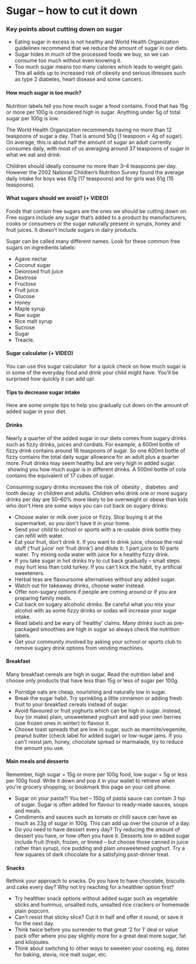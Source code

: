 # Sugar – how to cut it down

### Key points about cutting down on sugar

- Eating sugar in excess is not healthy and World Health Organization guidelines recommend that we reduce the amount of sugar in our diets.
- Sugar hides in much of the processed foods we buy, so we can consume too much without even knowing it.
- Too much sugar means too many calories which leads to weight gain. This all adds up to increased risk of obesity and serious illnesses such as type 2 diabetes, heart disease and some cancers.

#### How much sugar is too much?

Nutrition labels tell you how much sugar a food contains. Food that has 15g or more per 100g is considered high in sugar. Anything under 5g of total sugar per 100g is low.

The World Health Organization recommends having no more than 12 teaspoons of sugar a day. That is around 50g (1 teaspoon = 4g of sugar). On average, this is about half the amount of sugar an adult currently consumes daily, with most of us averaging around 37 teaspoons of sugar in what we eat and drink.

Children should ideally consume no more than 3–4 teaspoons per day. However the 2002 National Children’s Nutrition Survey found the average daily intake for boys was 67g (17 teaspoons) and for girls was 61g (15 teaspoons).

#### What sugars should we avoid? (+ VIDEO)

Foods that contain free sugars are the ones we should be cutting down on. Free sugars include any sugar that’s added to a product by manufacturers, cooks or consumers or the sugar naturally present in syrups, honey and fruit juices. It doesn’t include sugars in dairy products.

Sugar can be called many different names. Look for these common free sugars on ingredients labels:

- Agave nectar
- Coconut sugar
- Deionised fruit juice
- Dextrose
- Fructose
- Fruit juice
- Glucose
- Honey
- Maple syrup
- Raw sugar
- Rice malt syrup
- Sucrose
- Sugar
- Treacle.

#### Sugar calculator (+ VIDEO)

You can use this sugar calculator
 for a quick check on how much sugar is in some of the everyday food and drink your child might have. You'll be surprised how quickly it can add up!

#### Tips to decrease sugar intake

Here are some simple tips to help you gradually cut down on the amount of added sugar in your diet.

#### Drinks

Nearly a quarter of the added sugar in our diets comes from sugary drinks
such as fizzy drinks, juices and cordials. For example, a 600ml bottle of fizzy drink contains around 16 teaspoons of sugar. So one 600ml bottle of fizzy contains the total daily sugar allowance for an adult plus a quarter more. Fruit drinks may seem healthy but are very high in added sugar.  
 showing you how much sugar is in different drinks. A 500ml bottle of cola contains the equivalent of 17 cubes of sugar.

Consuming sugary drinks increases the risk of  obesity
,  diabetes
 and  tooth decay
 in children and adults. Children who drink one or more sugary drinks per day are 50–60% more likely to be overweight or obese than kids who don't.Here are some ways you can cut back on sugary drinks:

- Choose water or milk over juice or fizzy. Stop buying it at the supermarket, so you don't have it in your home.
- Send your child to school or sports with a re-usable drink bottle they can refill with water.
- Eat your fruit, don't drink it. If you want to drink juice, choose the real stuff (‘fruit juice’ not ‘fruit drink’) and dilute it: 1 part juice to 10 parts water. Try mixing soda water with juice for a healthy fizzy drink.
- If you take sugar in hot drinks try to cut back gradually – small steps may hurt less than cold turkey. If you can't kick the habit, try artificial sweeteners.
- Herbal teas are flavoursome alternatives without any added sugar.
- Watch out for takeaway drinks, choose water instead.
- Offer non-sugary options if people are coming around or if you are preparing family meals.
- Cut back on sugary alcoholic drinks. Be careful what you mix your alcohol with as some fizzy drinks or sodas will increase your sugar intake.
- Read labels and be wary of ‘healthy’ claims. Many drinks such as pre-packaged smoothies are high in sugar so always check the nutrition labels.
- Get your community involved by asking your school or sports club to remove sugary drink options from vending machines.

#### Breakfast

Many breakfast cereals are high in sugar. Read the nutrition label and choose only products that have less than 15g or less of sugar per 100g.

- Porridge oats are cheap, nourishing and naturally low in sugar.
- Break the sugar habit. Try sprinkling a little cinnamon or adding fresh fruit to your breakfast cereals instead of sugar.
- Avoid flavoured or fruit yoghurts which can be high in sugar. instead, buy (or make) plain, unsweetened yoghurt and add your own berries (use frozen ones in winter) to flavour it.
- Choose toast spreads that are low in sugar, such as marmite/vegemite, peanut butter (check label for added sugar) or low-sugar jams. If you can't resist jam, honey, chocolate spread or marmalade, try to reduce the amount you use.

#### Main meals and desserts

Remember, high sugar = 15g or more per 100g food, low sugar = 5g or less per 100g food. Write it down and pop it in your wallet to retrieve when you're grocery shopping, or bookmark this page on your cell phone.

- Sugar on your pasta?! You bet – 150g of pasta sauce can contain 3 tsp of sugar. Sugar is often added for flavour to ready-made sauces, soups and meals.
- Condiments and sauces such as tomato or chilli sauce can have as much as 23g of sugar in 100g. This can add up over the course of a day.
- Do you need to have dessert every day? Try reducing the amount of dessert you have, or how often you have it. Desserts low in added sugar include fruit (fresh, frozen, or tinned – but choose those canned in juice rather than syrup), rice pudding and plain unsweetened yoghurt. Try a few squares of dark chocolate for a satisfying post-dinner treat.

#### Snacks

Rethink your approach to snacks. Do you have to have chocolate, biscuits and cake every day? Why not try reaching for a healthier option first?

- Try healthier snack options without added sugar such as vegetable sticks and hummus, unsalted nuts, unsalted rice crackers or homemade plain popcorn.
- Can't resist that sticky slice? Cut it in half and offer it round, or save it for the next day.
- Think twice before you surrender to that great ‘2 for 1′ deal or value pack offer where you pay slightly more for a great deal more sugar, fat and kilojoules.
- Think about switching to other ways to sweeten your cooking, eg, dates for baking, stevia, rice malt sugar, etc.
